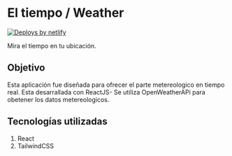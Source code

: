 # El tiempo / Weather
[![Deploys by netlify](https://www.netlify.com/img/global/badges/netlify-color-bg.svg)](https://www.netlify.com)

Mira el tiempo en tu ubicación.
## Objetivo
  Esta aplicación fue diseñada para ofrecer el parte metereologico en tiempo real. 
  Esta desarrallada con ReactJS-
  Se utiliza OpenWeatherAPi para obetener los datos metereologicos.

## Tecnologías utilizadas
1. React
2. TailwindCSS
